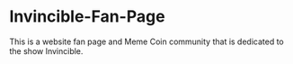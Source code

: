 # Invincible-Fan-Page
This is a website fan page and Meme Coin community that is dedicated to the show Invincible.
